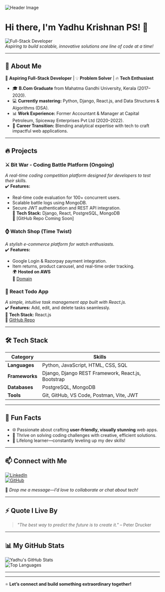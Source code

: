 ![Header Image](https://raw.githubusercontent.com/yadhuu06/yadhuu06/main/banner.png)

# Hi there, I'm Yadhu Krishnan PS! 👋  

![Full-Stack Developer](https://img.shields.io/badge/Full--Stack%20Developer-🚀-blue?style=for-the-badge)  
*Aspiring to build scalable, innovative solutions one line of code at a time!*

---

## 🌟 About Me  

🚀 **Aspiring Full-Stack Developer** | 💡 **Problem Solver** | 🔥 **Tech Enthusiast**  

- 🎓 **B.Com Graduate** from Mahatma Gandhi University, Kerala (2017–2020).  
- 💻 **Currently mastering:** Python, Django, React.js, and Data Structures & Algorithms (DSA).  
- 📊 **Work Experience:** Former Accountant & Manager at Capital Petroleum, Spiceway Enterprises Pvt Ltd (2020–2022).  
- 🔄 **Career Transition:** Blending analytical expertise with tech to craft impactful web applications.  

---

## 🔥 Projects  

### ⚔️ **Bit War - Coding Battle Platform (Ongoing)**  
*A real-time coding competition platform designed for developers to test their skills.*  
✔️ **Features:**  
  - Real-time code evaluation for 100+ concurrent users.  
  - Scalable battle logs using MongoDB.  
  - Secure JWT authentication and REST API integration.  
🔧 **Tech Stack:** Django, React, PostgreSQL, MongoDB  
🔗 [GitHub Repo Coming Soon]  

### ⌚ **Watch Shop (Time Twist)**  
*A stylish e-commerce platform for watch enthusiasts.*  
✔️ **Features:**  
  - Google Login & Razorpay payment integration.  
  - Item returns, product carousel, and real-time order tracking.  
🌍 **Hosted on AWS**  
🔗 [Domain](https://timetwist.shop/)  

### 📝 **React Todo App**  
*A simple, intuitive task management app built with React.js.*  
✔️ **Features:** Add, edit, and delete tasks seamlessly.  
🔧 **Tech Stack:** React.js  
🔗 [GitHub Repo](https://github.com/yadhuu06/react-todo-app)  

---

## 🛠️ Tech Stack  

| Category             | Skills                                      |
|----------------------|---------------------------------------------|
| **Languages**        | Python, JavaScript, HTML, CSS, SQL          |
| **Frameworks**       | Django, Django REST Framework, React.js, Bootstrap |
| **Databases**        | PostgreSQL, MongoDB                         |
| **Tools**            | Git, GitHub, VS Code, Postman, Vite, JWT    |

---

## 🌟 Fun Facts  

- 🌐 Passionate about crafting **user-friendly, visually stunning** web apps.  
- 🎯 Thrive on solving coding challenges with creative, efficient solutions.  
- 📖 Lifelong learner—constantly leveling up my dev skills!  

---

## 📫 Connect with Me  

[![LinkedIn](https://img.shields.io/badge/LinkedIn-blue?style=for-the-badge&logo=linkedin)](https://www.linkedin.com/in/yadhu-krishnan-2aa958300/)  
[![GitHub](https://img.shields.io/badge/GitHub-000?style=for-the-badge&logo=github)](https://github.com/yadhuu06)  

💌 *Drop me a message—I’d love to collaborate or chat about tech!*  

---

## ⚡ Quote I Live By  

> *"The best way to predict the future is to create it."* – Peter Drucker  

---

## 📊 My GitHub Stats  

![Yadhu's GitHub Stats](https://github-readme-stats.vercel.app/api?username=yadhuu06&show_icons=true&theme=radical)  
![Top Languages](https://github-readme-stats.vercel.app/api/top-langs/?username=yadhuu06&layout=compact&theme=radical)  

---


---

⭐ **Let’s connect and build something extraordinary together!**  
